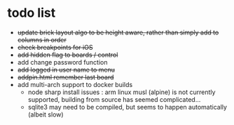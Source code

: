 # todo list

- ~~update brick layout algo to be height aware, rather than simply add to columns in order~~
- ~~check breakpoints for iOS~~
- ~~add hidden flag to boards / control~~
- add change password function
- ~~add logged in user name to menu~~
- ~~addpin.html remember last board~~
- add multi-arch support to docker builds
    - node sharp install issues : arm linux musl (alpine) is not currently supported, building from source has seemed complicated...
    - sqlite3 may need to be compiled, but seems to happen automatically (albeit slow)

